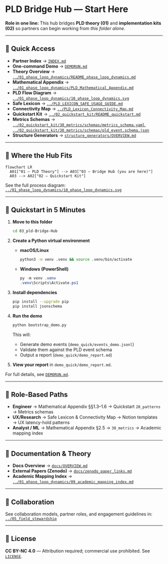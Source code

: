 # PLD Bridge Hub — Start Here

**Role in one line:** This hub bridges **PLD theory (01)** and **implementation kits (02)** so partners can begin working from *this folder alone*.

---

## 📌 Quick Access
- **Partner Index** → [`INDEX.md`](./INDEX.md)
- **One-command Demo** → [`DEMORUN.md`](./DEMORUN.md)
- **Theory Overview** → [`../01_phase_loop_dynamics/README_phase_loop_dynamics.md`](../01_phase_loop_dynamics/README_phase_loop_dynamics.md)
- **Mathematical Appendix** → [`../01_phase_loop_dynamics/PLD_Mathematical_Appendix.md`](../01_phase_loop_dynamics/PLD_Mathematical_Appendix.md)
- **PLD Flow Diagram** → [`../01_phase_loop_dynamics/10_phase_loop_dynamics.svg`](../01_phase_loop_dynamics/10_phase_loop_dynamics.svg)
- **Safe Lexicon** → [`../PLD_LEXICON_SAFE_USAGE_GUIDE.md`](../PLD_LEXICON_SAFE_USAGE_GUIDE.md)
- **Connectivity Map** → [`../PLD_Lexicon_Connectivity_Map.md`](../PLD_Lexicon_Connectivity_Map.md)
- **Quickstart Kit** → [`../02_quickstart_kit/README_quickstart.md`](../02_quickstart_kit/README_quickstart.md)
- **Metrics Schemas** → [`../02_quickstart_kit/30_metrics/schemas/metrics_schema.yaml`](../02_quickstart_kit/30_metrics/schemas/metrics_schema.yaml), [`../02_quickstart_kit/30_metrics/schemas/pld_event.schema.json`](../02_quickstart_kit/30_metrics/schemas/pld_event.schema.json)
- **Structure Generators** → [`structure_generators/OVERVIEW.md`](./structure_generators/OVERVIEW.md)

---

## 📂 Where the Hub Fits

```mermaid
flowchart LR
  A01["01 — PLD Theory"] --> A03["03 — Bridge Hub (you are here)"]
  A03 --> A02["02 — Quickstart Kit"]
```

See the full process diagram:  
[`../01_phase_loop_dynamics/10_phase_loop_dynamics.svg`](../01_phase_loop_dynamics/10_phase_loop_dynamics.svg)

---

## 🚀 Quickstart in 5 Minutes

1. **Move to this folder**
   ```bash
   cd 03_pld-Bridge-Hub
   ```
2. **Create a Python virtual environment**
   - **macOS/Linux**
     ```bash
     python3 -m venv .venv && source .venv/bin/activate
     ```
   - **Windows (PowerShell)**
     ```powershell
     py -m venv .venv
     .venv\Scripts\Activate.ps1
     ```
3. **Install dependencies**
   ```bash
   pip install --upgrade pip
   pip install jsonschema
   ```
4. **Run the demo**
   ```bash
   python bootstrap_demo.py
   ```
   This will:
   - Generate demo events (`demo_quick/events_demo.jsonl`)
   - Validate them against the PLD event schema
   - Output a report (`demo_quick/demo_report.md`)

5. **View your report** in `demo_quick/demo_report.md`.

For full details, see [`DEMORUN.md`](./DEMORUN.md).

---

## 🧭 Role-Based Paths

- **Engineer** → Mathematical Appendix §§1.3–1.6 → Quickstart `20_patterns` → Metrics schemas  
- **UX/Research** → Safe Lexicon & Connectivity Map → Notion templates → UX latency-hold patterns  
- **Analyst / ML** → Mathematical Appendix §2.5 → `30_metrics` → Academic mapping index  

---

## 📄 Documentation & Theory

- **Docs Overview** → [`docs/OVERVIEW.md`](./docs/OVERVIEW.md)  
- **External Papers (Zenodo)** → [`docs/zenodo_paper_links.md`](./docs/zenodo_paper_links.md)  
- **Academic Mapping Index** → [`../01_phase_loop_dynamics/09_academic_mapping_index.md`](../01_phase_loop_dynamics/09_academic_mapping_index.md)  

---

## 🤝 Collaboration
See collaboration models, partner roles, and engagement guidelines in:  
[`../05_field_stewardship`](../05_field_stewardship)

---

## 📜 License
**CC BY-NC 4.0** — Attribution required; commercial use prohibited. See [`LICENSE`](../LICENSE).
